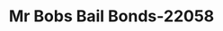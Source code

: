 ---
f_zip-code: 35555
f_state-code: AL
title: Mr Bobs Bail Bonds-22058
f_phone: 205-932-5984
f_city-only: Fayette
f_address: 308 Temple N Ave Fayette
f_location-unique-id: '22058'
slug: mr-bobs-bail-bonds-22058
updated-on: '2024-05-30T13:46:58.046Z'
created-on: '2024-05-30T13:36:59.803Z'
published-on: '2024-05-30T13:54:32.469Z'
f_city-state: cms/city/fayette-al.md
f_company: cms/company/mr-bobs-bail-bonds.md
f_state: cms/state/alabama.md
layout: '[payday-loan].html'
tags: payday-loan
---